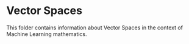 # Vector Spaces

This folder contains information about Vector Spaces in the context of Machine Learning mathematics.